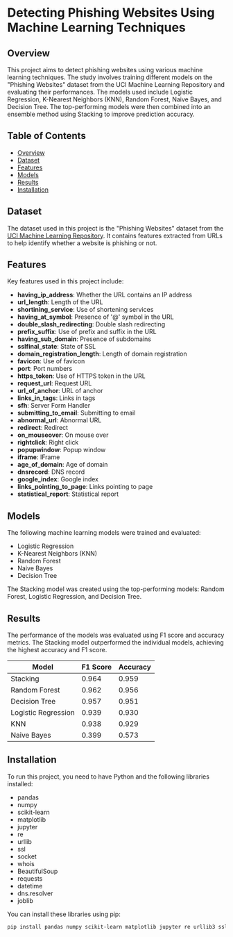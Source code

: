 # Detecting Phishing Websites Using Machine Learning Techniques

## Overview
This project aims to detect phishing websites using various machine learning techniques. The study involves training different models on the "Phishing Websites" dataset from the UCI Machine Learning Repository and evaluating their performances. The models used include Logistic Regression, K-Nearest Neighbors (KNN), Random Forest, Naive Bayes, and Decision Tree. The top-performing models were then combined into an ensemble method using Stacking to improve prediction accuracy.

## Table of Contents
- [Overview](#overview)
- [Dataset](#dataset)
- [Features](#features)
- [Models](#models)
- [Results](#results)
- [Installation](#installation)

## Dataset
The dataset used in this project is the "Phishing Websites" dataset from the [UCI Machine Learning Repository](https://archive.ics.uci.edu/ml/datasets/Phishing+Websites). It contains features extracted from URLs to help identify whether a website is phishing or not.

## Features
Key features used in this project include:
- **having_ip_address**: Whether the URL contains an IP address
- **url_length**: Length of the URL
- **shortining_service**: Use of shortening services
- **having_at_symbol**: Presence of '@' symbol in the URL
- **double_slash_redirecting**: Double slash redirecting
- **prefix_suffix**: Use of prefix and suffix in the URL
- **having_sub_domain**: Presence of subdomains
- **sslfinal_state**: State of SSL
- **domain_registration_length**: Length of domain registration
- **favicon**: Use of favicon
- **port**: Port numbers
- **https_token**: Use of HTTPS token in the URL
- **request_url**: Request URL
- **url_of_anchor**: URL of anchor
- **links_in_tags**: Links in tags
- **sfh**: Server Form Handler
- **submitting_to_email**: Submitting to email
- **abnormal_url**: Abnormal URL
- **redirect**: Redirect
- **on_mouseover**: On mouse over
- **rightclick**: Right click
- **popupwindow**: Popup window
- **iframe**: IFrame
- **age_of_domain**: Age of domain
- **dnsrecord**: DNS record
- **google_index**: Google index
- **links_pointing_to_page**: Links pointing to page
- **statistical_report**: Statistical report

## Models
The following machine learning models were trained and evaluated:
- Logistic Regression
- K-Nearest Neighbors (KNN)
- Random Forest
- Naive Bayes
- Decision Tree

The Stacking model was created using the top-performing models: Random Forest, Logistic Regression, and Decision Tree.

## Results
The performance of the models was evaluated using F1 score and accuracy metrics. The Stacking model outperformed the individual models, achieving the highest accuracy and F1 score.

| Model               | F1 Score | Accuracy |
|---------------------|----------|----------|
| Stacking            | 0.964    | 0.959    |
| Random Forest       | 0.962    | 0.956    |
| Decision Tree       | 0.957    | 0.951    |
| Logistic Regression | 0.939    | 0.930    |
| KNN                 | 0.938    | 0.929    |
| Naive Bayes         | 0.399    | 0.573    |

## Installation
To run this project, you need to have Python and the following libraries installed:
- pandas
- numpy
- scikit-learn
- matplotlib
- jupyter
- re
- urllib
- ssl
- socket
- whois
- BeautifulSoup
- requests
- datetime
- dns.resolver
- joblib

You can install these libraries using pip:
```bash
pip install pandas numpy scikit-learn matplotlib jupyter re urllib3 ssl socket whois beautifulsoup4 requests python-dateutil dnspython joblib
